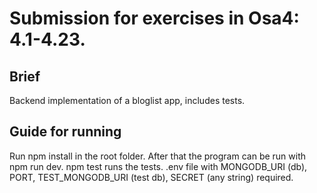 # Submission for exercises in Osa4: 4.1-4.23.

## Brief

Backend implementation of a bloglist app, includes tests.

## Guide for running

Run npm install in the root folder. After that the program can be run with npm run dev. npm test runs the tests. .env file with MONGODB_URI (db), PORT, TEST_MONGODB_URI (test db), SECRET (any string) required.
